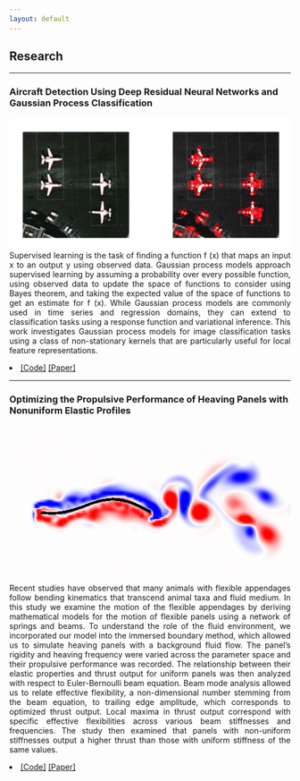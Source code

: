 ```yaml
---
layout: default
---
```


## Research

---

### Aircraft Detection Using Deep Residual Neural Networks and Gaussian Process Classification

<img class = "img_custom" img src="images/aircraft.png" align="right" padding ="10px"/>

<div style="font-size:14px;text-align:justify;">

Supervised learning is the task of finding a function f (x) that maps an input x to an output y using observed data. Gaussian process models approach supervised learning by assuming a probability over every possible function, using observed data to update the space of functions to consider using Bayes theorem, and taking the expected value of the space of functions to get an estimate for f (x). While Gaussian process models are commonly used in time series and regression domains, they can extend to classification tasks using a response function and variational inference. This work investigates Gaussian process models for image classification tasks using a class of non-stationary kernels that are particularly useful for local feature representations. 
<br>
<li><a href="https://github.com/hakeemtfrank/aircraft-detection" target="_blank">[Code]</a>  <a href="http://broncoscholar.library.cpp.edu/bitstream/handle/10211.3/216857/FrankHakeem_Thesis2020.pdf?sequence=4" target="_blank">[Paper]</a> </li>
</div>

---
### Optimizing the Propulsive Performance of Heaving Panels with Nonuniform Elastic Profiles

<img class = "img_custom" img src="images/panel.png" align="right" padding ="10px"/>

<div style="font-size:14px;text-align:justify;">

Recent studies have observed that many animals with flexible appendages follow bending kinematics that transcend animal taxa and fluid medium. In this study we examine the motion of the flexible appendages by deriving mathematical models for the motion of flexible panels using a network of springs and beams. To understand the role of the fluid environment, we incorporated our model into the immersed boundary method, which allowed us to simulate heaving panels with a background fluid flow. The panel’s rigidity and heaving frequency were varied across the parameter space and their propulsive performance was recorded. The relationship between their elastic properties and thrust output for uniform panels was then analyzed with respect to Euler-Bernoulli beam equation. Beam mode analysis allowed us to relate effective flexibility, a non-dimensional number stemming from the beam equation, to trailing edge amplitude, which corresponds to optimized thrust output. Local maxima in thrust output correspond with specific effective flexibilities across various beam stiffnesses and frequencies. The study then examined that panels with non-uniform stiffnesses output a higher thrust than those with uniform stiffness of the same values.
<br>
<li><a href="https://github.com/hakeemtfrank/computational-biofluids" target="_blank">[Code]</a> <a href="https://bit.ly/3kxLIFh" target="_blank">[Paper]</a></li>
</div>




